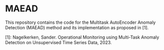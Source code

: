 # MAEAD
This repository contains the code for the Multitask AutoEncoder Anomaly Detection (MAEAD) method and its implementation as proposed in [1].

[1]: Nagelkerken, Sander. Operational Monitoring using Multi-Task Anomaly Detection on Unsupervised Time Series Data, 2023.
